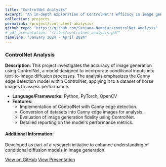 ```yaml
---
title: "ControlNet Analysis"
excerpt: "An in-depth exploration of ControlNet's efficacy in image generation, focusing on the Canny edge detection model and its application to text-to-image diffusion models."
collection: projects
permalink: /project/controlnet-analysis/
github_repo: "https://github.com/Sanjana-Nambiar/controlNet_Analysis"
# pdf_presentation: "/files/controlnet_analysis.pdf"
timeline: "January 2024 - April 2024"
---
```


### ControlNet Analysis

**Description**: This project investigates the accuracy of image generation using ControlNet, a model designed to incorporate conditional inputs into text-to-image diffusion processes. The analysis emphasizes the Canny edge detection model within ControlNet, applying it to a dataset of horse images to assess performance.

- **Language/Frameworks:** Python, PyTorch, OpenCV
- **Features:**
  - Implementation of ControlNet with Canny edge detection.
  - Conversion of datasets into Canny edge images for analysis.
  - Evaluation of image generation fidelity using ControlNet.
  - Detailed reporting on the model's performance metrics.

#### Additional Information:
Developed as part of a research initiative to enhance understanding of conditional diffusion models in image generation.

<div>
  <a href="{{ page.github_repo }}" target="_blank" class="btn btn-outline-primary"><i class="fab fa-github"></i> View on GitHub</a>
  <a href="{{ page.pdf_presentation }}" target="_blank" class="btn btn-outline-secondary"><i class="fa fa-file-pdf"></i> View Presentation</a>
</div>
